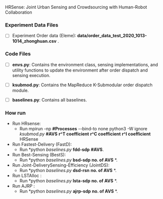 HRSense: Joint Urban Sensing and Crowdsourcing with Human-Robot Collaboration
### Experiment Data Files

- [ ] Experiment Order data (Eleme): **data/order_data_test_2020_1013-1014_zhonghuan.csv** .


### Code Files
- [ ] **envs.py**: Contains the environment class, sensing implementations, and utility functions to update the environment after order dispatch and sensing execution.

- [ ] **ksubmod.py**: Contains the MapReduce K-Submodular order dispatch module.

- [ ] **baselines.py**: Contains all baselines.

### How run
-  Run HRsense:
    -  Run mpirun -np **#Processes** --bind-to none python3 -W ignore *ksubmod.py* **#AVS** **r^T coefficient** **r^C coefficient** **r^I coefficient** HRSense
-  Run Fastest-Delivery (FastD):
    -  Run *python *baselines.py* **fdd-sdp** **#AVS**.
-  Run Best-Sensing (BestS):
    -  Run *python *baselines.py* **bsd-sdp** **no. of AVS** *.
-  Run Joint-DeliverySensing-Efficiency (JointDS):
    -  Run *python *baselines.py* **dsd-rsn** **no. of AVS** *.
-  Run LSTAlloc :
    -  Run *python *baselines.py* **lsta-sdp** **no. of AVS** *.
-  Run AJRP :
    -  Run *python *baselines.py* **ajrp-sdp** **no. of AVS** *.    